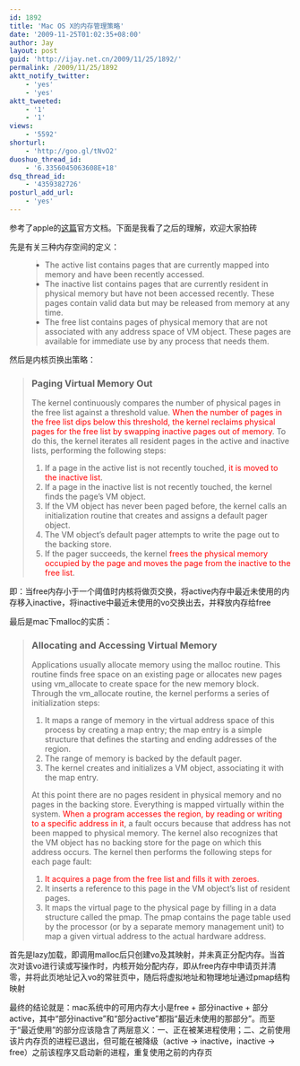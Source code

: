 ```yaml
---
id: 1892
title: 'Mac OS X的内存管理策略'
date: '2009-11-25T01:02:35+08:00'
author: Jay
layout: post
guid: 'http://ijay.net.cn/2009/11/25/1892/'
permalink: /2009/11/25/1892
aktt_notify_twitter:
    - 'yes'
    - 'yes'
aktt_tweeted:
    - '1'
    - '1'
views:
    - '5592'
shorturl:
    - 'http://goo.gl/tNvO2'
duoshuo_thread_id:
    - '6.3356045063608E+18'
dsq_thread_id:
    - '4359382726'
posturl_add_url:
    - 'yes'
---
```


参考了apple的<a href="http://developer.apple.com/library/mac/#documentation/Performance/Conceptual/ManagingMemory/Articles/AboutMemory.html" target="_blank" rel="noopener">这篇</a>官方文档。下面是我看了之后的理解，欢迎大家拍砖

先是有关三种内存空间的定义：
<ul>
<blockquote>
	<li>The active list contains pages that are currently mapped into memory and have been recently accessed.</li>
	<li>The inactive list contains pages that are currently resident in physical memory but have not been accessed recently. These pages contain valid data but may be released from memory at any time.</li>
	<li>The free list contains pages of physical memory that are not associated with any address space of VM object. These pages are available for immediate use by any process that needs them.</li>
</blockquote>
</ul>
然后是内核页换出策略：
<blockquote>
<h3>Paging Virtual Memory Out</h3>
The kernel continuously compares the number of physical pages in the free list against a threshold value. <span style="color: #ff0000;">When the number of pages in the free list dips below this threshold, the kernel reclaims physical pages for the free list by swapping inactive pages out of memory</span>. To do this, the kernel iterates all resident pages in the active and inactive lists, performing the following steps:
<ol>
	<li> If a page in the active list is not recently touched, <span style="color: #ff0000;">it is moved to the inactive list</span>.</li>
	<li>If a page in the inactive list is not recently touched, the kernel finds the page’s VM object.</li>
	<li>If the VM object has never been paged before, the kernel calls an initialization routine that creates and assigns a default pager object.</li>
	<li>The VM object’s default pager attempts to write the page out to the backing store.</li>
	<li>If the pager succeeds, the kernel <span style="color: #ff0000;">frees the physical memory occupied by the page and moves the page from the inactive to the free list</span>.</li>
</ol>
</blockquote>
即：当free内存小于一个阈值时内核将做页交换，将active内存中最近未使用的内存移入inactive，将inactive中最近未使用的vo交换出去，并释放内存给free

最后是mac下malloc的实质：
<blockquote>
<h3>Allocating and Accessing Virtual Memory</h3>
Applications usually allocate memory using the malloc routine. This routine finds free space on an existing page or allocates new pages using vm_allocate to create space for the new memory block. Through the vm_allocate routine, the kernel performs a series of initialization steps:
<ol>
	<li>It maps a range of memory in the virtual address space of this process by creating a map entry; the map entry is a simple structure that defines the starting and ending addresses of the region.</li>
	<li>The range of memory is backed by the default pager.</li>
	<li>The kernel creates and initializes a VM object, associating it with the map entry.</li>
</ol>
At this point there are no pages resident in physical memory and no pages in the backing store. Everything is mapped virtually within the system. <span style="color: #ff0000;">When a program accesses the region, by reading or writing to a specific address in it</span>, a fault occurs because that address has not been mapped to physical memory. The kernel also recognizes that the VM object has no backing store for the page on which this address occurs. The kernel then performs the following steps for each page fault:
<ol>
	<li><span style="color: #ff0000;">It acquires a page from the free list and fills it with zeroes</span>.</li>
	<li>It inserts a reference to this page in the VM object’s list of resident pages.</li>
	<li>It maps the virtual page to the physical page by filling in a data structure called the pmap. The pmap contains the page table used by the processor (or by a separate memory management unit) to map a given virtual address to the actual hardware address.</li>
</ol>
</blockquote>
首先是lazy加载，即调用malloc后只创建vo及其映射，并未真正分配内存。当首次对该vo进行读或写操作时，内核开始分配内存，即从free内存中申请页并清零，并将此页地址记入vo的常驻页中，随后将虚拟地址和物理地址通过pmap结构映射

最终的结论就是：mac系统中的可用内存大小是free + 部分inactive + 部分active，其中“部分inactive”和“部分active”都指“最近未使用的那部分”。而至于“最近使用”的部分应该隐含了两层意义：一、正在被某进程使用；二、之前使用该片内存页的进程已退出，但可能在被降级（active -&gt; inactive，inactive -&gt; free）之前该程序又启动新的进程，重复使用之前的内存页